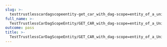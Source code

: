 ```yaml
---
slug: >-
  testtrustlesscardagscopeentity-get_car_with_dag-scope=entity_of_a_unixfs_sharded_directory_(accept_header)
full_name: >-
  TestTrustlessCarDagScopeEntity/GET_CAR_with_dag-scope=entity_of_a_UnixFS_sharded_directory_(Accept_Header)
outcome: pass
title: >-
  TestTrustlessCarDagScopeEntity/GET_CAR_with_dag-scope=entity_of_a_UnixFS_sharded_directory_(Accept_Header)
---
```


